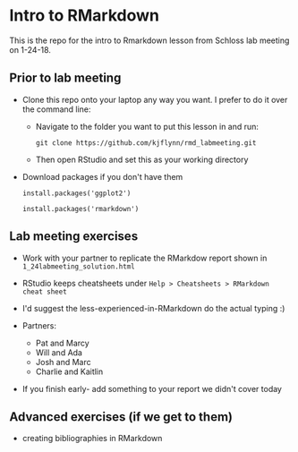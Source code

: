 # Intro to RMarkdown

This is the repo for the intro to Rmarkdown lesson from Schloss lab meeting on 1-24-18.

## Prior to lab meeting

* Clone this repo onto your laptop any way you want. I prefer to do it over the command line:

  + Navigate to the folder you want to put this lesson in and run: 
  
    `git clone https://github.com/kjflynn/rmd_labmeeting.git`
    
  + Then open RStudio and set this as your working directory 


* Download packages if you don't have them

    `install.packages('ggplot2')`

    `install.packages('rmarkdown')`

## Lab meeting exercises

* Work with your partner to replicate the RMarkdow report shown in `1_24labmeeting_solution.html`

* RStudio keeps cheatsheets under `Help > Cheatsheets > RMarkdown cheat sheet`

* I'd suggest the less-experienced-in-RMarkdown do the actual typing :) 

* Partners: 
  + Pat and Marcy
  + Will and Ada
  + Josh and Marc
  + Charlie and Kaitlin 
  
* If you finish early- add something to your report we didn't cover today 

## Advanced exercises (if we get to them)

* creating bibliographies in RMarkdown

  